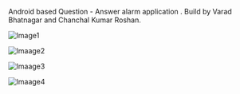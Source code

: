 Android based Question - Answer alarm application . Build by Varad Bhatnagar and Chanchal Kumar Roshan.

![Image1](image1.jpg)

![Imaage2](image2.jpg)

![Imaage3](image3.jpg)

![Imaage4](image4.jpg)
